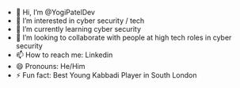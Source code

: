 - 👋 Hi, I’m @YogiPatelDev
- 👀 I’m interested in cyber security / tech 
- 🌱 I’m currently learning cyber security 
- 💞️ I’m looking to collaborate with people at high tech roles in cyber security
- 📫 How to reach me: Linkedin 
- 😄 Pronouns: He/Him
- ⚡ Fun fact: Best Young Kabbadi Player in South London 

<!---
YogiPatelDev/YogiPatelDev is a ✨ special ✨ repository because its `README.md` (this file) appears on your GitHub profile.
You can click the Preview link to take a look at your changes.
--->
